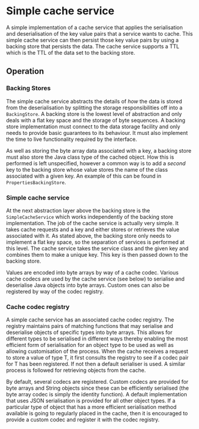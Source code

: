 # Simple cache service

A simple implementation of a cache service that applies the serialisation and 
deserialisation of the key value pairs that a service wants to cache. This simple 
cache service can then persist those key value pairs by using a backing store that 
persists the data. The cache service supports a TTL which is the TTL of the data 
set to the backing store.

## Operation

### Backing Stores

The simple cache service abstracts the details of *how* the data is stored from the deserialisation by splitting the
storage responsibilities off into a `BackingStore`. A backing store is the lowest level of abstraction and only deals
with a flat key space and the storage of byte sequences. A backing store implementation must connect to the data
storage facility and only needs to provide basic guarantees to its behaviour. It must also implement the time to live
functionality required by the interface.

As well as storing the byte array data associated with a key, a backing store must also store the Java class type of the
cached object. How this is performed is left unspecified, however a common way is to add a *second* key to the backing store
whose value stores the name of the class associated with a given key. An example of this can be found in `PropertiesBackingStore`.

### Simple cache service

At the next abstraction layer above the backing store is the `SimpleCacheService` which works independently of the backing
store implementation. The job of the cache service is actually very simple. It takes cache requests and a key and either
stores or retrieves the value associated with it. As stated above, the backing store only needs to implement a flat key
space, so the separation of services is performed at this level. The cache service takes the service class and the given
key and combines them to make a unique key. This key is then passed down to the backing store.

Values are encoded into byte arrays by way of a cache codec. Various cache codecs are used by the cache service (see below)
to serialise and deserialise Java objects into byte arrays. Custom ones can also be registered by way of the codec registry.

### Cache codec registry

A simple cache service has an associated cache codec registry. The registry maintains pairs of matching functions that
may serialise and deserialise objects of specific types into byte arrays. This allows for different types to be serialised
in different ways thereby enabling the most efficient form of serialisation for an object type to be used as well as
allowing customisation of the process. When the cache receives a request to store a value of type T, it first consults the
registry to see if a codec pair for T has been registered. If not then a default serialiser is used. A similar process
is followed for retrieving objects from the cache.

By default, several codecs are registered. Custom codecs are provided for byte arrays and String objects since these can
be efficiently serialised (the byte array codec is simply the identity function). A default implementation that uses
JSON serialisation is provided for all other object types. If a particular type of object that has a more efficient
serialisation method available is going to regularly placed in the cache, then it is encouraged to provide a custom
codec and register it with the codec registry.
